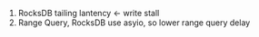 1. RocksDB tailing lantency <- write stall
2. Range Query, RocksDB use asyio, so lower range query delay